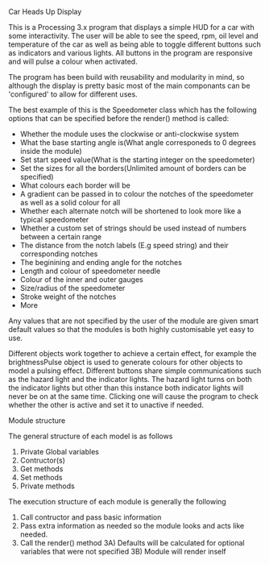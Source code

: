 Car Heads Up Display

This is a Processing 3.x program that displays a simple HUD for a car with some interactivity. The user will be able to see the speed, rpm, oil level and temperature of the car as well as being able to toggle different buttons such as indicators and various lights. All buttons in the program are responsive and will pulse a colour when activated. 

The program has been build with reusability and modularity in mind, so although the display is pretty basic most of the main componants can be 'configured' to allow for different uses.

The best example of this is the Speedometer class which has the following options that can be specified before the render() method is called: 

+ Whether the module uses the clockwise or anti-clockwise system
+ What the base starting angle is(What angle corresponeds to 0 degrees inside the module)
+ Set start speed value(What is the starting integer on the speedometer)
+ Set the sizes for all the borders(Unlimited amount of borders can be specified)
+ What colours each border will be
+ A gradient can be passed in to colour the notches of the speedometer as well as a solid colour for all
+ Whether each alternate notch will be shortened to look more like a typical speedometer
+ Whether a custom set of strings should be used instead of numbers between a certain range
+ The distance from the notch labels (E.g speed string) and their corresponding notches
+ The beginining and ending angle for the notches 
+ Length and colour of speedometer needle
+ Colour of the inner and outer gauges
+ Size/radius of the speedometer
+ Stroke weight of the notches
+ More

Any values that are not specified by the user of the module are given smart default values so that the modules is both highly customisable yet easy to use.

Different objects work together to achieve a certain effect, for example the brightnessPulse object is used to generate colours for other objects to model a pulsing effect. Different buttons share simple communications such as the hazard light and the indicator lights. The hazard light turns on both the indicator lights but other than this instance both indicator lights will never be on at the same time. Clicking one will cause the program to check whether the other is active and set it to unactive if needed.

Module structure

The general structure of each model is as follows

1) Private Global variables
2) Contructor(s)
3) Get methods 
4) Set methods
5) Private methods

The execution structure of each module is generally the following

1) Call contructor and pass basic information
2) Pass extra information as needed so the module looks and acts like needed.
3) Call the render() method
	3A) Defaults will be calculated for optional variables that were not specified
	3B) Module will render inself





